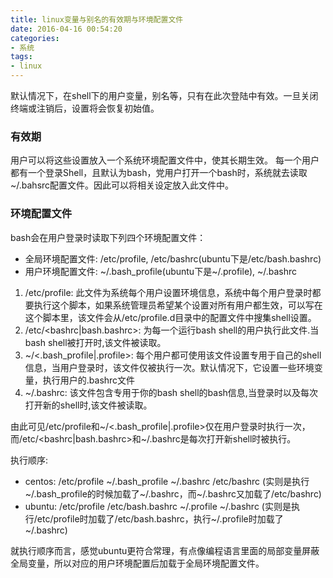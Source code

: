 ```yaml
---
title: linux变量与别名的有效期与环境配置文件
date: 2016-04-16 00:54:20
categories: 
- 系统
tags:
- linux
---
```


默认情况下，在shell下的用户变量，别名等，只有在此次登陆中有效。一旦关闭终端或注销后，设置将会恢复初始值。
<!--more-->
### 有效期
用户可以将这些设置放入一个系统环境配置文件中，使其长期生效。
每一个用户都有一个登录Shell，且默认为bash，党用户打开一个bash时，系统就去读取~/.bahsrc配置文件。因此可以将相关设定放入此文件中。

### 环境配置文件
bash会在用户登录时读取下列四个环境配置文件：
- 全局环境配置文件: /etc/profile, /etc/bashrc(ubuntu下是/etc/bash.bashrc)
- 用户环境配置文件: ~/.bash_profile(ubuntu下是~/.profile), ~/.bashrc

1. /etc/profile: 此文件为系统每个用户设置环境信息，系统中每个用户登录时都要执行这个脚本，如果系统管理员希望某个设置对所有用户都生效，可以写在这个脚本里，该文件会从/etc/profile.d目录中的配置文件中搜集shell设置。
2. /etc/&lt;bashrc|bash.bashrc&gt;: 为每一个运行bash shell的用户执行此文件.当bash shell被打开时,该文件被读取。
3. ~/&lt;.bash_profile|.profile&gt;: 每个用户都可使用该文件设置专用于自己的shell信息，当用户登录时，该文件仅被执行一次。默认情况下，它设置一些环境变量，执行用户的.bashrc文件
4. ~/.bashrc: 该文件包含专用于你的bash shell的bash信息,当登录时以及每次打开新的shell时,该文件被读取。

由此可见/etc/profile和~/&lt;.bash_profile|.profile&gt;仅在用户登录时执行一次，而/etc/&lt;bashrc|bash.bashrc&gt;和~/.bashrc是每次打开新shell时被执行。

执行顺序:
- centos: /etc/profile  ~/.bash_profile  ~/.bashrc  /etc/bashrc  (实则是执行~/.bash_profile的时候加载了~/.bashrc，而~/.bashrc又加载了/etc/bashrc)
- ubuntu: /etc/profile  /etc/bash.bashrc  ~/.profile  ~/.bashrc  (实则是执行/etc/profile时加载了/etc/bash.bashrc，执行~/.profile时加载了~/.bashrc)

就执行顺序而言，感觉ubuntu更符合常理，有点像编程语言里面的局部变量屏蔽全局变量，所以对应的用户环境配置后加载于全局环境配置文件。